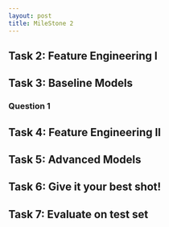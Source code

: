 ```yaml
---
layout: post
title: MileStone 2
---
```



## Task 2: Feature Engineering I

## Task 3: Baseline Models
### Question 1

## Task 4: Feature Engineering II

## Task 5: Advanced Models

## Task 6: Give it your best shot! 

## Task 7: Evaluate on test set

